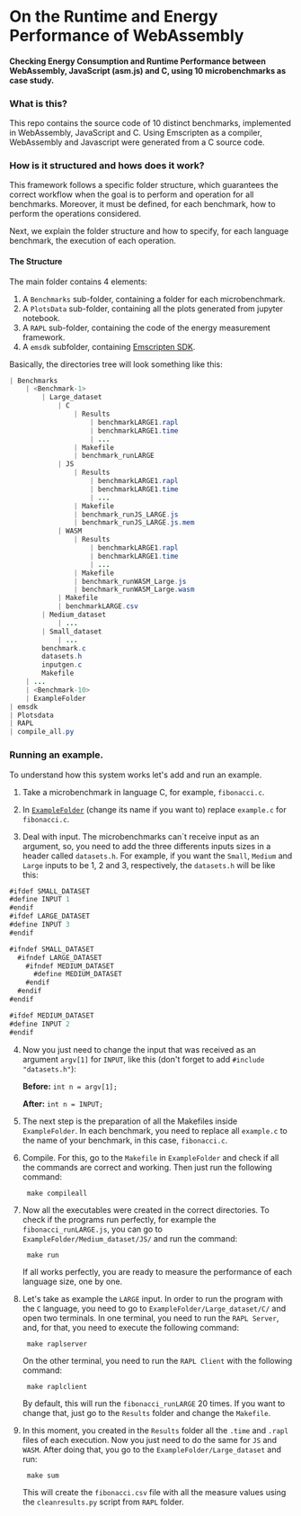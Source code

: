 # On the Runtime and Energy Performance of WebAssembly
#### Checking Energy Consumption and Runtime Performance between WebAssembly, JavaScript (asm.js) and C, using 10 microbenchmarks as case study.

### What is this?

This repo contains the source code of 10 distinct benchmarks, implemented in WebAssembly, JavaScript and C. Using Emscripten as a compiler, WebAssembly and Javascript were generated from a C source code.

### How is it structured and hows does it work?

This framework follows a specific folder structure, which guarantees the correct workflow when the goal is to perform and operation for all benchmarks.
Moreover, it must be defined, for each benchmark, how to perform the operations considered.

Next, we explain the folder structure and how to specify, for each language benchmark, the execution of each operation.

#### The Structure
The main folder contains 4 elements: 
1. A `Benchmarks` sub-folder, containing a folder for each microbenchmark.
2. A `PlotsData` sub-folder, containing all the plots generated from jupyter notebook.
3. A `RAPL` sub-folder, containing the code of the energy measurement framework.
4. A `emsdk` subfolder, containing [Emscripten SDK](https://github.com/emscripten-core/emsdk).

Basically, the directories tree will look something like this:

```Java
| Benchmarks
	| <Benchmark-1>
		| Large_dataset
			| C
				| Results
					| benchmarkLARGE1.rapl
					| benchmarkLARGE1.time
					| ...
				| Makefile
				| benchmark_runLARGE
			| JS
				| Results
					| benchmarkLARGE1.rapl
					| benchmarkLARGE1.time
					| ...
				| Makefile
				| benchmark_runJS_LARGE.js
				| benchmark_runJS_LARGE.js.mem
			| WASM
				| Results
					| benchmarkLARGE1.rapl
					| benchmarkLARGE1.time
					| ...
				| Makefile
				| benchmark_runWASM_Large.js
				| benchmark_runWASM_Large.wasm
			| Makefile
			| benchmarkLARGE.csv
		| Medium_dataset
			| ...
		| Small_dataset
			| ...
		benchmark.c
		datasets.h
		inputgen.c
		Makefile
	| ...
	| <Benchmark-10>
	| ExampleFolder
| emsdk
| Plotsdata
| RAPL
| compile_all.py

```

### Running an example.

To understand how this system works let's add and run an example.

1. Take a microbenchmark in language C, for example, `fibonacci.c`.

2. In [`ExampleFolder`](https://github.com/OnThePerformanceofWebAssembly/PerformanceOfWebAssembly/tree/main/Benchmarks/ExampleFolder) (change its name if you want to) replace `example.c` for `fibonacci.c`.

3. Deal with input. The microbenchmarks can´t receive input as an argument, so, you need to add the three differents inputs sizes in a header called `datasets.h`. For example, if you want the `Small`, `Medium` and `Large` inputs to be 1, 2 and 3, respectively, the `datasets.h` will be like this:

```Java
#ifdef SMALL_DATASET
#define INPUT 1
#endif
#ifdef LARGE_DATASET
#define INPUT 3
#endif

#ifndef SMALL_DATASET
  #ifndef LARGE_DATASET
    #ifndef MEDIUM_DATASET
      #define MEDIUM_DATASET
    #endif
  #endif
#endif

#ifdef MEDIUM_DATASET
#define INPUT 2
#endif
```

4. Now you just need to change the input that was received as an argument `argv[1]` for `INPUT`, like this (don't forget to add `#include "datasets.h"`):

	**Before:** `int n = argv[1];`
	
	**After:** `int n = INPUT;`

5. The next step is the preparation of all the Makefiles inside `ExampleFolder`. In each benchmark, you need to replace all `example.c` to the name of your benchmark, in this case, `fibonacci.c`.

6. Compile. For this, go to the `Makefile` in `ExampleFolder` and check if all the commands are correct and working. Then just run the following command:
		
		make compileall

7. Now all the executables were created in the correct directories. To check if the programs run perfectly, for example the `fibonacci_runLARGE.js`, you can go to `ExampleFolder/Medium_dataset/JS/` and run the command:
		
		make run

	If all works perfectly, you are ready to measure the performance of each language size, one by one.

8. Let's take as example the `LARGE` input. In order to run the program with the `C` language, you need to go to `ExampleFolder/Large_dataset/C/` and open two terminals. In one terminal, you need to run the `RAPL Server`, and, for that, you need to execute the following command:

		make raplserver

	On the other terminal, you need to run the `RAPL Client` with the following command:

		make raplclient

	By default, this will run the `fibonacci_runLARGE` 20 times. If you want to change that, just go to the `Results` folder and change the `Makefile`.

9. In this moment, you created in the `Results` folder all the `.time` and `.rapl` files of each execution. Now you just need to do the same for `JS` and `WASM`. After doing that, you go to the `ExampleFolder/Large_dataset` and run:

		make sum

	This will create the `fibonacci.csv` file with all the measure values using the `cleanresults.py` script from `RAPL` folder.
